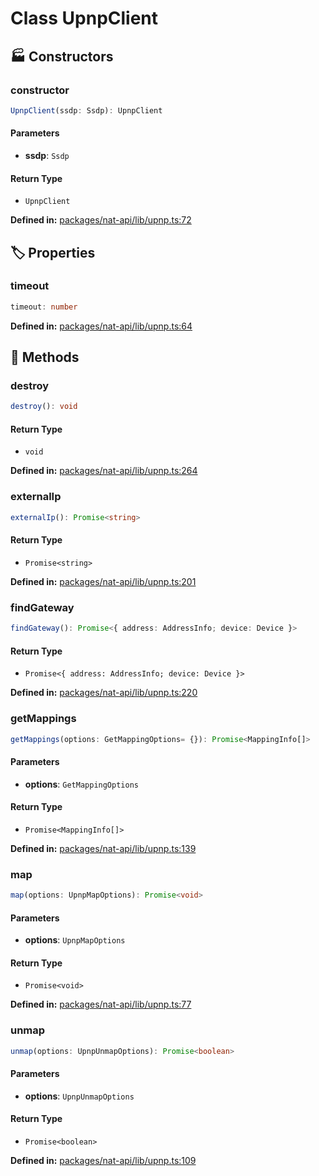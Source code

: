 # Class UpnpClient

## 🏭 Constructors

### constructor

```ts
UpnpClient(ssdp: Ssdp): UpnpClient
```
#### Parameters

- **ssdp**: `Ssdp`
#### Return Type

- `UpnpClient`

<p style="font-size: 14px; color: var(--vp-c-text-2)">
<strong>Defined in:</strong> <a href="https://github.com/voxelum/minecraft-launcher-core-node/blob/master/packages/nat-api/lib/upnp.ts#L72" target="_blank" rel="noreferrer">packages/nat-api/lib/upnp.ts:72</a>
</p>


## 🏷️ Properties

### timeout <Badge type="tip" text="readonly" />

```ts
timeout: number
```
<p style="font-size: 14px; color: var(--vp-c-text-2)">
<strong>Defined in:</strong> <a href="https://github.com/voxelum/minecraft-launcher-core-node/blob/master/packages/nat-api/lib/upnp.ts#L64" target="_blank" rel="noreferrer">packages/nat-api/lib/upnp.ts:64</a>
</p>


## 🔧 Methods

### destroy

```ts
destroy(): void
```
#### Return Type

- `void`

<p style="font-size: 14px; color: var(--vp-c-text-2)">
<strong>Defined in:</strong> <a href="https://github.com/voxelum/minecraft-launcher-core-node/blob/master/packages/nat-api/lib/upnp.ts#L264" target="_blank" rel="noreferrer">packages/nat-api/lib/upnp.ts:264</a>
</p>


### externalIp

```ts
externalIp(): Promise<string>
```
#### Return Type

- `Promise<string>`

<p style="font-size: 14px; color: var(--vp-c-text-2)">
<strong>Defined in:</strong> <a href="https://github.com/voxelum/minecraft-launcher-core-node/blob/master/packages/nat-api/lib/upnp.ts#L201" target="_blank" rel="noreferrer">packages/nat-api/lib/upnp.ts:201</a>
</p>


### findGateway

```ts
findGateway(): Promise<{ address: AddressInfo; device: Device }>
```
#### Return Type

- `Promise<{ address: AddressInfo; device: Device }>`

<p style="font-size: 14px; color: var(--vp-c-text-2)">
<strong>Defined in:</strong> <a href="https://github.com/voxelum/minecraft-launcher-core-node/blob/master/packages/nat-api/lib/upnp.ts#L220" target="_blank" rel="noreferrer">packages/nat-api/lib/upnp.ts:220</a>
</p>


### getMappings

```ts
getMappings(options: GetMappingOptions= {}): Promise<MappingInfo[]>
```
#### Parameters

- **options**: `GetMappingOptions`
#### Return Type

- `Promise<MappingInfo[]>`

<p style="font-size: 14px; color: var(--vp-c-text-2)">
<strong>Defined in:</strong> <a href="https://github.com/voxelum/minecraft-launcher-core-node/blob/master/packages/nat-api/lib/upnp.ts#L139" target="_blank" rel="noreferrer">packages/nat-api/lib/upnp.ts:139</a>
</p>


### map

```ts
map(options: UpnpMapOptions): Promise<void>
```
#### Parameters

- **options**: `UpnpMapOptions`
#### Return Type

- `Promise<void>`

<p style="font-size: 14px; color: var(--vp-c-text-2)">
<strong>Defined in:</strong> <a href="https://github.com/voxelum/minecraft-launcher-core-node/blob/master/packages/nat-api/lib/upnp.ts#L77" target="_blank" rel="noreferrer">packages/nat-api/lib/upnp.ts:77</a>
</p>


### unmap

```ts
unmap(options: UpnpUnmapOptions): Promise<boolean>
```
#### Parameters

- **options**: `UpnpUnmapOptions`
#### Return Type

- `Promise<boolean>`

<p style="font-size: 14px; color: var(--vp-c-text-2)">
<strong>Defined in:</strong> <a href="https://github.com/voxelum/minecraft-launcher-core-node/blob/master/packages/nat-api/lib/upnp.ts#L109" target="_blank" rel="noreferrer">packages/nat-api/lib/upnp.ts:109</a>
</p>


